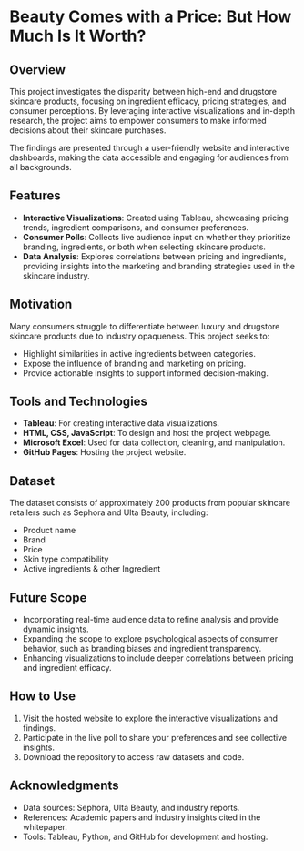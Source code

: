 # **Beauty Comes with a Price: But How Much Is It Worth?**

## **Overview**
This project investigates the disparity between high-end and drugstore skincare products, focusing on ingredient efficacy, pricing strategies, and consumer perceptions. By leveraging interactive visualizations and in-depth research, the project aims to empower consumers to make informed decisions about their skincare purchases. 

The findings are presented through a user-friendly website and interactive dashboards, making the data accessible and engaging for audiences from all backgrounds.

## **Features**
- **Interactive Visualizations**: Created using Tableau, showcasing pricing trends, ingredient comparisons, and consumer preferences.
- **Consumer Polls**: Collects live audience input on whether they prioritize branding, ingredients, or both when selecting skincare products.
- **Data Analysis**: Explores correlations between pricing and ingredients, providing insights into the marketing and branding strategies used in the skincare industry.

## **Motivation**
Many consumers struggle to differentiate between luxury and drugstore skincare products due to industry opaqueness. This project seeks to:
- Highlight similarities in active ingredients between categories.
- Expose the influence of branding and marketing on pricing.
- Provide actionable insights to support informed decision-making.

## **Tools and Technologies**
- **Tableau**: For creating interactive data visualizations.
- **HTML, CSS, JavaScript**: To design and host the project webpage.
- **Microsoft Excel**: Used for data collection, cleaning, and manipulation.
- **GitHub Pages**: Hosting the project website.

## **Dataset**
The dataset consists of approximately 200 products from popular skincare retailers such as Sephora and Ulta Beauty, including:
- Product name
- Brand
- Price
- Skin type compatibility
- Active ingredients & other Ingredient
  

## **Future Scope**
- Incorporating real-time audience data to refine analysis and provide dynamic insights.
- Expanding the scope to explore psychological aspects of consumer behavior, such as branding biases and ingredient transparency.
- Enhancing visualizations to include deeper correlations between pricing and ingredient efficacy.

## **How to Use**
1. Visit the hosted website to explore the interactive visualizations and findings.
2. Participate in the live poll to share your preferences and see collective insights.
3. Download the repository to access raw datasets and code.


## **Acknowledgments**
- Data sources: Sephora, Ulta Beauty, and industry reports.
- References: Academic papers and industry insights cited in the whitepaper.
- Tools: Tableau, Python, and GitHub for development and hosting.
